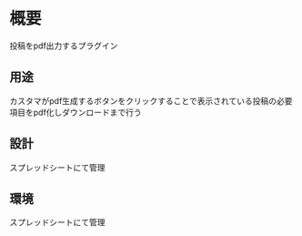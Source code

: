 # 概要
投稿をpdf出力するプラグイン

## 用途
カスタマがpdf生成するボタンをクリックすることで表示されている投稿の必要項目をpdf化しダウンロードまで行う

## 設計
スプレッドシートにて管理

## 環境
スプレッドシートにて管理
